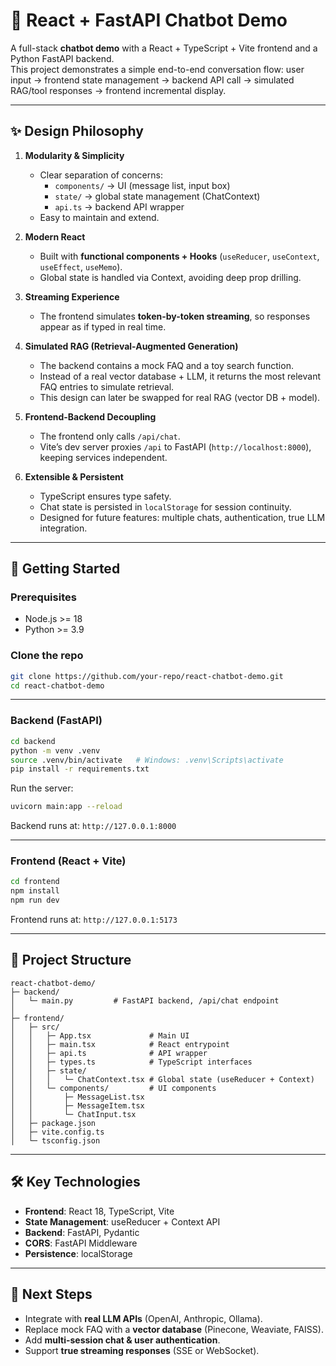 # 📖 React + FastAPI Chatbot Demo

A full-stack **chatbot demo** with a React + TypeScript + Vite frontend and a Python FastAPI backend.  
This project demonstrates a simple end-to-end conversation flow: user input → frontend state management → backend API call → simulated RAG/tool responses → frontend incremental display.

---

## ✨ Design Philosophy

1. **Modularity & Simplicity**  
   - Clear separation of concerns:  
     - `components/` → UI (message list, input box)  
     - `state/` → global state management (ChatContext)  
     - `api.ts` → backend API wrapper  
   - Easy to maintain and extend.

2. **Modern React**  
   - Built with **functional components + Hooks** (`useReducer`, `useContext`, `useEffect`, `useMemo`).  
   - Global state is handled via Context, avoiding deep prop drilling.  

3. **Streaming Experience**  
   - The frontend simulates **token-by-token streaming**, so responses appear as if typed in real time.  

4. **Simulated RAG (Retrieval-Augmented Generation)**  
   - The backend contains a mock FAQ and a toy search function.  
   - Instead of a real vector database + LLM, it returns the most relevant FAQ entries to simulate retrieval.  
   - This design can later be swapped for real RAG (vector DB + model).  

5. **Frontend-Backend Decoupling**  
   - The frontend only calls `/api/chat`.  
   - Vite’s dev server proxies `/api` to FastAPI (`http://localhost:8000`), keeping services independent.  

6. **Extensible & Persistent**  
   - TypeScript ensures type safety.  
   - Chat state is persisted in `localStorage` for session continuity.  
   - Designed for future features: multiple chats, authentication, true LLM integration.  

---

## 🚀 Getting Started

### Prerequisites
- Node.js >= 18  
- Python >= 3.9  

### Clone the repo
```bash
git clone https://github.com/your-repo/react-chatbot-demo.git
cd react-chatbot-demo
```

---

### Backend (FastAPI)
```bash
cd backend
python -m venv .venv
source .venv/bin/activate   # Windows: .venv\Scripts\activate
pip install -r requirements.txt
```

Run the server:
```bash
uvicorn main:app --reload
```
Backend runs at: `http://127.0.0.1:8000`

---

### Frontend (React + Vite)
```bash
cd frontend
npm install
npm run dev
```
Frontend runs at: `http://127.0.0.1:5173`

---

## 📂 Project Structure

```
react-chatbot-demo/
├─ backend/
│   └─ main.py         # FastAPI backend, /api/chat endpoint
│
├─ frontend/
│   ├─ src/
│   │   ├─ App.tsx             # Main UI
│   │   ├─ main.tsx            # React entrypoint
│   │   ├─ api.ts              # API wrapper
│   │   ├─ types.ts            # TypeScript interfaces
│   │   ├─ state/
│   │   │   └─ ChatContext.tsx # Global state (useReducer + Context)
│   │   └─ components/         # UI components
│   │       ├─ MessageList.tsx
│   │       ├─ MessageItem.tsx
│   │       └─ ChatInput.tsx
│   ├─ package.json
│   ├─ vite.config.ts
│   └─ tsconfig.json
```

---

## 🛠 Key Technologies
- **Frontend**: React 18, TypeScript, Vite  
- **State Management**: useReducer + Context API  
- **Backend**: FastAPI, Pydantic  
- **CORS**: FastAPI Middleware  
- **Persistence**: localStorage  

---

## 🔮 Next Steps
- Integrate with **real LLM APIs** (OpenAI, Anthropic, Ollama).  
- Replace mock FAQ with a **vector database** (Pinecone, Weaviate, FAISS).  
- Add **multi-session chat & user authentication**.  
- Support **true streaming responses** (SSE or WebSocket).  
